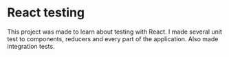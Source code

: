 # React testing

This project was made to learn about testing with React. I made several unit test to components, reducers and every part of the application. Also made integration tests.


